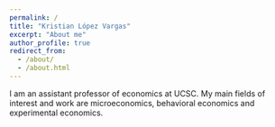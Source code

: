 ```yaml
---
permalink: /
title: "Kristian López Vargas"
excerpt: "About me"
author_profile: true
redirect_from: 
  - /about/
  - /about.html
---
```



I am an assistant professor of economics at UCSC. My main fields of interest and work are microeconomics, behavioral economics and experimental economics.

<!--
git add _pages/about.md && git commit -m "add change to _pages/about" && git push
-->